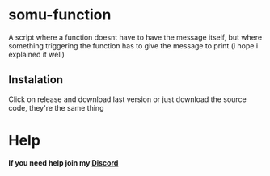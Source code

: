 # somu-function
A script where a function doesnt have to have the message itself, but where something triggering the function has to give the message to print (i hope i explained it well)

## Instalation
Click on release and download last version or just download the source code, they're the same thing

# Help
**If you need help join my [Discord](https://discord.scriptcode.pl)**
